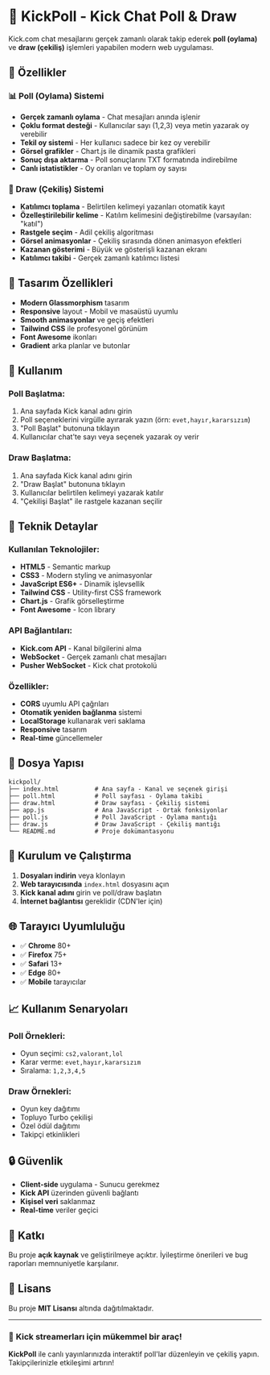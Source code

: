 # 🎯 KickPoll - Kick Chat Poll & Draw

Kick.com chat mesajlarını gerçek zamanlı olarak takip ederek **poll (oylama)** ve **draw (çekiliş)** işlemleri yapabilen modern web uygulaması.

## 🚀 Özellikler

### 📊 Poll (Oylama) Sistemi
- **Gerçek zamanlı oylama** - Chat mesajları anında işlenir
- **Çoklu format desteği** - Kullanıcılar sayı (1,2,3) veya metin yazarak oy verebilir
- **Tekil oy sistemi** - Her kullanıcı sadece bir kez oy verebilir
- **Görsel grafikler** - Chart.js ile dinamik pasta grafikleri
- **Sonuç dışa aktarma** - Poll sonuçlarını TXT formatında indirebilme
- **Canlı istatistikler** - Oy oranları ve toplam oy sayısı

### 🎲 Draw (Çekiliş) Sistemi
- **Katılımcı toplama** - Belirtilen kelimeyi yazanları otomatik kayıt
- **Özelleştirilebilir kelime** - Katılım kelimesini değiştirebilme (varsayılan: "katıl")
- **Rastgele seçim** - Adil çekiliş algoritması
- **Görsel animasyonlar** - Çekiliş sırasında dönen animasyon efektleri
- **Kazanan gösterimi** - Büyük ve gösterişli kazanan ekranı
- **Katılımcı takibi** - Gerçek zamanlı katılımcı listesi

## 🎨 Tasarım Özellikleri

- **Modern Glassmorphism** tasarım
- **Responsive** layout - Mobil ve masaüstü uyumlu
- **Smooth animasyonlar** ve geçiş efektleri
- **Tailwind CSS** ile profesyonel görünüm
- **Font Awesome** ikonları
- **Gradient** arka planlar ve butonlar

## 📱 Kullanım

### Poll Başlatma:
1. Ana sayfada Kick kanal adını girin
2. Poll seçeneklerini virgülle ayırarak yazın (örn: `evet,hayır,kararsızım`)
3. "Poll Başlat" butonuna tıklayın
4. Kullanıcılar chat'te sayı veya seçenek yazarak oy verir

### Draw Başlatma:
1. Ana sayfada Kick kanal adını girin
2. "Draw Başlat" butonuna tıklayın
3. Kullanıcılar belirtilen kelimeyi yazarak katılır
4. "Çekilişi Başlat" ile rastgele kazanan seçilir

## 🔧 Teknik Detaylar

### Kullanılan Teknolojiler:
- **HTML5** - Semantic markup
- **CSS3** - Modern styling ve animasyonlar
- **JavaScript ES6+** - Dinamik işlevsellik
- **Tailwind CSS** - Utility-first CSS framework
- **Chart.js** - Grafik görselleştirme
- **Font Awesome** - Icon library

### API Bağlantıları:
- **Kick.com API** - Kanal bilgilerini alma
- **WebSocket** - Gerçek zamanlı chat mesajları
- **Pusher WebSocket** - Kick chat protokolü

### Özellikler:
- **CORS** uyumlu API çağrıları
- **Otomatik yeniden bağlanma** sistemi
- **LocalStorage** kullanarak veri saklama
- **Responsive** tasarım
- **Real-time** güncellemeler

## 📂 Dosya Yapısı

```
kickpoll/
├── index.html          # Ana sayfa - Kanal ve seçenek girişi
├── poll.html           # Poll sayfası - Oylama takibi
├── draw.html           # Draw sayfası - Çekiliş sistemi
├── app.js              # Ana JavaScript - Ortak fonksiyonlar
├── poll.js             # Poll JavaScript - Oylama mantığı
├── draw.js             # Draw JavaScript - Çekiliş mantığı
└── README.md           # Proje dokümantasyonu
```

## 🚦 Kurulum ve Çalıştırma

1. **Dosyaları indirin** veya klonlayın
2. **Web tarayıcısında** `index.html` dosyasını açın
3. **Kick kanal adını** girin ve poll/draw başlatın
4. **İnternet bağlantısı** gereklidir (CDN'ler için)

## 🌐 Tarayıcı Uyumluluğu

- ✅ **Chrome** 80+
- ✅ **Firefox** 75+
- ✅ **Safari** 13+
- ✅ **Edge** 80+
- ✅ **Mobile** tarayıcılar

## 📈 Kullanım Senaryoları

### Poll Örnekleri:
- Oyun seçimi: `cs2,valorant,lol`
- Karar verme: `evet,hayır,kararsızım`
- Sıralama: `1,2,3,4,5`

### Draw Örnekleri:
- Oyun key dağıtımı
- Topluyo Turbo çekilişi
- Özel ödül dağıtımı
- Takipçi etkinlikleri

## 🔒 Güvenlik

- **Client-side** uygulama - Sunucu gerekmez
- **Kick API** üzerinden güvenli bağlantı
- **Kişisel veri** saklanmaz
- **Real-time** veriler geçici

## 🤝 Katkı

Bu proje **açık kaynak** ve geliştirilmeye açıktır. İyileştirme önerileri ve bug raporları memnuniyetle karşılanır.

## 📄 Lisans

Bu proje **MIT Lisansı** altında dağıtılmaktadır.

---

### 🎉 **Kick streamerları için mükemmel bir araç!**

**KickPoll** ile canlı yayınlarınızda interaktif poll'lar düzenleyin ve çekiliş yapın. Takipçilerinizle etkileşimi artırın!
